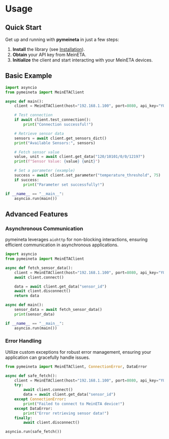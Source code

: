 # Usage

## Quick Start

Get up and running with **pymeineta** in just a few steps:

1. **Install** the library (see [Installation](../README.md#installation)).
2. **Obtain** your API key from MeinETA.
3. **Initialize** the client and start interacting with your MeinETA devices.

## Basic Example

```python
import asyncio
from pymeineta import MeinETAClient

async def main():
    client = MeinETAClient(host="192.168.1.100", port=8080, api_key="YOUR_API_KEY")

    # Test connection
    if await client.test_connection():
        print("Connection successful!")

    # Retrieve sensor data
    sensors = await client.get_sensors_dict()
    print("Available Sensors:", sensors)

    # Fetch sensor value
    value, unit = await client.get_data("120/10101/0/0/12197")
    print(f"Sensor Value: {value} {unit}")

    # Set a parameter (example)
    success = await client.set_parameter("temperature_threshold", 75)
    if success:
        print("Parameter set successfully!")

if __name__ == "__main__":
    asyncio.run(main())
```

## Advanced Features

### Asynchronous Communication

pymeineta leverages `aiohttp` for non-blocking interactions, ensuring efficient communication in asynchronous applications.

```python
import asyncio
from pymeineta import MeinETAClient

async def fetch_sensor_data():
    client = MeinETAClient(host="192.168.1.100", port=8080, api_key="YOUR_API_KEY")
    await client.connect()

    data = await client.get_data("sensor_id")
    await client.disconnect()
    return data

async def main():
    sensor_data = await fetch_sensor_data()
    print(sensor_data)

if __name__ == "__main__":
    asyncio.run(main())
```

### Error Handling

Utilize custom exceptions for robust error management, ensuring your application can gracefully handle issues.

```python
from pymeineta import MeinETAClient, ConnectionError, DataError

async def safe_fetch():
    client = MeinETAClient(host="192.168.1.100", port=8080, api_key="YOUR_API_KEY")
    try:
        await client.connect()
        data = await client.get_data("sensor_id")
    except ConnectionError:
        print("Failed to connect to MeinETA device!")
    except DataError:
        print("Error retrieving sensor data!")
    finally:
        await client.disconnect()

asyncio.run(safe_fetch())
```
